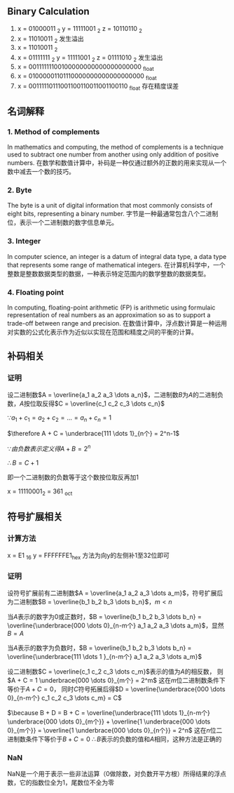 ## Binary Calculation
1. x = 01000011 <sub>2</sub> y = 11111001 <sub>2</sub> z = 10110110 <sub>2</sub>
2. x = 11010011 <sub>2</sub> 发生溢出
3. x = 11010011 <sub>2</sub>
4. x = 01111111 <sub>2</sub> y = 11111001 <sub>2</sub> z =  01111010 <sub>2</sub> 发生溢出
5. x = 00111111100100000000000000000000 <sub>float</sub>
6. x = 01000001101110000000000000000000 <sub>float</sub>
7. x = 00111110111001100110011001100110 <sub>float</sub> 存在精度误差

## 名词解释
### 1. Method of complements
In mathematics and computing, the method of complements is a technique used to subtract one number from another using only addition of positive numbers.
在数学和数值计算中，补码是一种仅通过额外的正数的用来实现从一个数中减去一个数的技巧。

### 2. Byte
The byte is a unit of digital information that most commonly consists of eight bits, representing a binary number.
字节是一种最通常包含八个二进制位，表示一个二进制数的数字信息单元。

### 3. Integer
In computer science, an integer is a datum of integral data type, a data type that represents some range of mathematical integers.
在计算机科学中，一个整数是整数数据类型的数据，一种表示特定范围内的数学整数的数据类型。

### 4. Floating point
In computing, floating-point arithmetic (FP) is arithmetic using formulaic representation of real numbers as an approximation so as to support a trade-off between range and precision.
在数值计算中，浮点数计算是一种运用对实数的公式化表示作为近似以实现在范围和精度之间的平衡的计算。

## 补码相关

### 证明
设二进制数$A = \overline{a_1 a_2 a_3 \dots a_n}$，二进制数$B$为$A$的二进制负数，$A$按位取反得$C = \overline{c_1 c_2 c_3 \dots c_n}$

$\because a_1 + c_1 = a_2 + c_2 = \dots = a_n + c_n = 1$

$\therefore A + C = \underbrace{111 \dots 1}_{n个} = 2^n-1$

$\because 由负数表示定义得A + B = 2^n$

$\therefore B = C + 1$

即一个二进制数的负数等于这个数按位取反再加1

x = 11110001<sub>2</sub> = 361 <sub>oct</sub>

## 符号扩展相关

### 计算方法
x = E1 <sub>16</sub>
y = FFFFFFE1<sub>hex</sub>
方法为向y的左侧补1至32位即可

### 证明
设符号扩展前有二进制数$A = \overline{a_1 a_2 a_3 \dots a_m}$，符号扩展后为二进制数$B = \overline{b_1 b_2 b_3 \dots b_n}$，$m < n$

当$A$表示的数字为0或正数时，$B = \overline{b_1 b_2 b_3 \dots b_n}  = \overline{\underbrace{000 \dots 0}_{n-m个} a_1 a_2 a_3 \dots a_m}$，显然$B = A$

当$A$表示的数字为负数时，$B = \overline{b_1 b_2 b_3 \dots b_n}  = \overline{\underbrace{111 \dots 1
}_{n-m个} a_1 a_2 a_3 \dots a_m}$

设二进制数$C = \overline{c_1 c_2 c_3 \dots c_m}$表示的值为$A$的相反数，
则$A + C = 1 \underbrace{000 \dots 0}_{m个} = 2^m$
这在$m$位二进制数条件下等价于$A + C = 0$，
同时$C$符号拓展后得$D = \overline{\underbrace{000 \dots 0}_{n-m个} c_1 c_2 c_3 \dots c_m} = C$

$\because B + D = B + C = \overline{\underbrace{111 \dots 1}_{n-m个} \underbrace{000 \dots 0}_{m个}} + \overline{1 \underbrace{000 \dots 0}_{m个}} = \overline{1 \underbrace{000 \dots 0}_{n个}} = 2^n$
这在$n$位二进制数条件下等价于$B + C = 0$
$\therefore B$表示的负数的值和$A$相同，这种方法是正确的

### NaN
NaN是一个用于表示一些非法运算（0做除数，对负数开平方根）所得结果的浮点数，它的指数位全为1，尾数位不全为零
